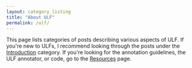 ```yaml
---
layout: category_listing
title: "About ULF"
permalink: /ulf/
---
```

This page lists categories of posts describing various aspects of ULF.  If you're new to ULFs, I recommend looking through the posts under the <a href="/categories/introduction">Introduction</a> category.  If you're looking for the annotation guidelines, the ULF annotator, or code, go to the <a href="/resources/">Resources</a> page.

